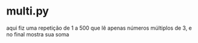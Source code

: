 # multi.py
aqui fiz uma repetição de 1 a 500 que lê apenas números múltiplos de 3, e no final mostra sua soma
